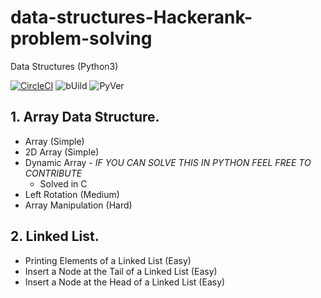# data-structures-Hackerank-problem-solving
Data Structures (Python3)

[![CircleCI](https://circleci.com/gh/google/pybadges.svg?style=svg)](https://circleci.com/gh/google/pybadges)
![bUild](https://img.shields.io/badge/Build-SUCCESS-green)
![PyVer](https://img.shields.io/badge/Python-%203.7%20%7C%203.8-blue)

## 1. Array Data Structure.
* Array (Simple)
* 2D Array (Simple)
* Dynamic Array - *IF YOU CAN SOLVE THIS IN PYTHON FEEL FREE TO CONTRIBUTE*
  - Solved in C
* Left Rotation (Medium)
* Array Manipulation (Hard)

## 2. Linked List.
* Printing Elements of a Linked List (Easy)
* Insert a Node at the Tail of a Linked List (Easy)
* Insert a Node at the Head of a Linked List (Easy)
